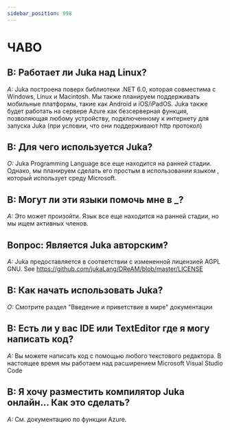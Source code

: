 ```yaml
---
sidebar_position: 998
---
```


# ЧАВО

## В: Работает ли Juka над Linux?
*A:* Juka построена поверх библиотеки .NET 6.0, которая совместима с Windows, Linux и Macintosh. Мы также планируем поддерживать мобильные платформы, такие как Android и iOS/iPadOS. Juka также будет работать на сервере Azure как безсерверная функция, позволяющая любому устройству, подключенному к интернету для запуска Juka (при условии, что они поддерживают http протокол)

## В: Для чего используется Juka?
*О:* Juka Programming Language все еще находится на ранней стадии. Однако, мы планируем сделать его простым в использовании языком , который использует среду Microsoft.

## В: Могут ли эти языки помочь мне в _?
*А:* Это может произойти. Язык все еще находится на ранней стадии, но мы ищем активных членов.


## Вопрос: Является Juka авторским?
*A:* Juka предоставляется в соответствии с измененной лицензией AGPL GNU. See https://github.com/jukaLang/DReAM/blob/master/LICENSE

## В: Как начать использовать Juka?
*О:* Смотрите раздел "Введение и приветствие в мире" документации

## В: Есть ли у вас IDE или TextEditor где я могу написать код?
*A:* Вы можете написать код с помощью любого текстового редактора. В настоящее время мы работаем над расширением Microsoft Visual Studio Code

## В: Я хочу разместить компилятор Juka онлайн... Как это сделать?
*A:* См. документацию по функции Azure.